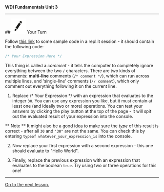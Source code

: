 **WDI Fundamentals Unit 3**

---

##![Your Turn](../assets/exercise.png) Your Turn

Follow [this link](http://repl.it/9km) to some sample code in a repl.it session - it should contain the following code:

```javascript
/* Your Expression Here */
```

This thing is called a *comment* - it tells the computer to completely ignore everything between the two `/` characters. There are two kinds of comments: **multi-line** comments (`/* comment */`), which can run across multiple lines, and 'single-line' comments (`// comment`), which only comment out everything following it on the current line.

1. Replace /* Your Expression */ with an expression that evaluates to the integer `30`. You can use any expression you like, but it must contain at least one (and ideally two or more) operations. You can test your answers by clicking the play button at the top of the page - it will spit out the evaluated result of your expression into the console.

** Note ** It might also be a good idea to make sure the *type* of this result is correct - after all `30` and `"30"` are not the same. You can check this by entering `typeof whatever_your_expression_is` into the console.

2. Now replace your first expression with a second expression - this one should evaluate to "Hello World".

3. Finally, replace the previous expression with an expression that evaluates to the boolean `true`. Try using two or three operations for this one!
---
[On to the next lesson.](05_lesson.md)
